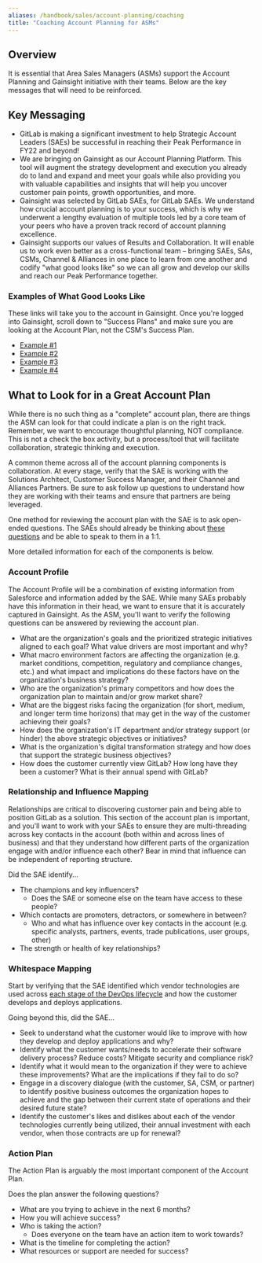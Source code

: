 ```yaml
---
aliases: /handbook/sales/account-planning/coaching
title: "Coaching Account Planning for ASMs"
---
```








## Overview

It is essential that Area Sales Managers (ASMs) support the Account Planning and Gainsight initiative with their teams. Below are the key messages that will need to be reinforced.

## Key Messaging
- GitLab is making a significant investment to help Strategic Account Leaders (SAEs) be successful in reaching their Peak Performance in FY22 and beyond!
- We are bringing on Gainsight as our Account Planning Platform. This tool will augment the strategy development and execution you already do to land and expand and meet your goals while also providing you with valuable capabilities and insights that will help you uncover customer pain points, growth opportunities, and more.
- Gainsight was selected by GitLab SAEs, for GitLab SAEs. We understand how crucial account planning is to your success, which is why we underwent a lengthy evaluation of multiple tools led by a core team of your peers who have a proven track record of account planning excellence.
- Gainsight supports our values of Results and Collaboration. It will enable us to work even better as a cross-functional team – bringing SAEs, SAs, CSMs, Channel & Alliances in one place to learn from one another and codify "what good looks like" so we can all grow and develop our skills and reach our Peak Performance together.

### Examples of What Good Looks Like

These links will take you to the account in Gainsight. Once you're logged into Gainsight, scroll down to "Success Plans" and make sure you are looking at the Account Plan, not the CSM's Success Plan.

- [Example #1](https://gitlab--jbcxm.na129.visual.force.com/apex/GainsightNXT#customersuccess360%3Fcid%3D1P02RKMLNB117PXAFW2TN7OSIREEMQD0TZXJ)
- [Example #2](https://gitlab--jbcxm.na129.visual.force.com/apex/GainsightNXT#customersuccess360%3Fcid%3D1P02RKMLNB117PXAFW27TN3MZRTY5SZ1ZKVH)
- [Example #3](https://gitlab--jbcxm.na129.visual.force.com/apex/GainsightNXT#customersuccess360%3Fcid%3D1P02RKMLNB117PXAFWBRQ0UA0D7Q8M0XEOZC)
- [Example #4](https://gitlab--jbcxm.na129.visual.force.com/apex/GainsightNXT#customersuccess360%3Fcid%3D1P02RKMLNB117PXAFWEXL4R6CG29REEIB826)

## What to Look for in a Great Account Plan

While there is no such thing as a "complete" account plan, there are things the ASM can look for that could indicate a plan is on the right track. Remember, we want to encourage thoughtful planning, NOT compliance. This is not a check the box activity, but a process/tool that will facilitate collaboration, strategic thinking and execution.

A common theme across all of the account planning components is collaboration. At every stage, verify that the SAE is working with the Solutions Architect, Customer Success Manager, and their Channel and Alliances Partners. Be sure to ask follow up questions to understand how they are working with their teams and ensure that partners are being leveraged.

One method for reviewing the account plan with the SAE is to ask open-ended questions. The SAEs should already be thinking about [these questions](https://about.gitlab.com/handbook/sales/account-planning/#account-profile) and be able to speak to them in a 1:1.

More detailed information for each of the components is below.

### Account Profile

The Account Profile will be a combination of existing information from Salesforce and information added by the SAE. While many SAEs probably have this information in their head, we want to ensure that it is accurately captured in Gainsight. As the ASM, you'll want to verify the following questions can be answered by reviewing the account plan.
- What are the organization's goals and the prioritized strategic initiatives aligned to each goal? What value drivers are most important and why?
- What macro environment factors are affecting the organization (e.g. market conditions, competition, regulatory and compliance changes, etc.) and what impact and implications do these factors have on the organization's business strategy?
- Who are the organization's primary competitors and how does the organization plan to maintain and/or grow market share?
- What are the biggest risks facing the organization (for short, medium, and longer term time horizons) that may get in the way of the customer achieving their goals?
- How does the organization's IT department and/or strategy support (or hinder) the above strategic objectives or initiatives?
- What is the organization's digital transformation strategy and how does that support the strategic business objectives?
- How does the customer currently view GitLab? How long have they been a customer? What is their annual spend with GitLab?


### Relationship and Influence Mapping

Relationships are critical to discovering customer pain and being able to position GitLab as a solution. This section of the account plan is important, and you'll want to work with your SAEs to ensure they are multi-threading across key contacts in the account (both within and across lines of business) and that they understand how different parts of the organization engage with and/or influence each other? Bear in mind that influence can be independent of reporting structure.

Did the SAE identify...
- The champions and key influencers?
   - Does the SAE or someone else on the team have access to these people?
- Which contacts are promoters, detractors, or somewhere in between?
   - Who and what has influence over key contacts in the account (e.g. specific analysts, partners, events, trade publications, user groups, other)
- The strength or health of key relationships?


### Whitespace Mapping

Start by verifying that the SAE identified which vendor technologies are used across [each stage of the DevOps lifecycle](https://about.gitlab.com/stages-devops-lifecycle/) and how the customer develops and deploys applications.

Going beyond this, did the SAE...
- Seek to understand what the customer would like to improve with how they develop and deploy applications and why?
- Identify what the customer wants/needs to accelerate their software delivery process? Reduce costs? Mitigate security and compliance risk?
- Identify what it would mean to the organization if they were to achieve these improvements? What are the implications if they fail to do so?
- Engage in a discovery dialogue (with the customer, SA, CSM, or partner) to identify positive business outcomes the organization hopes to achieve and the gap between their current state of operations and their desired future state?
- Identify the customer's likes and dislikes about each of the vendor technologies currently being utilized, their annual investment with each vendor, when those contracts are up for renewal?

### Action Plan

The Action Plan is arguably the most important component of the Account Plan.

Does the plan answer the following questions?
- What are you trying to achieve in the next 6 months?
- How you will achieve success?
- Who is taking the action?
   - Does everyone on the team have an action item to work towards?
- What is the timeline for completing the action?
- What resources or support are needed for success?

